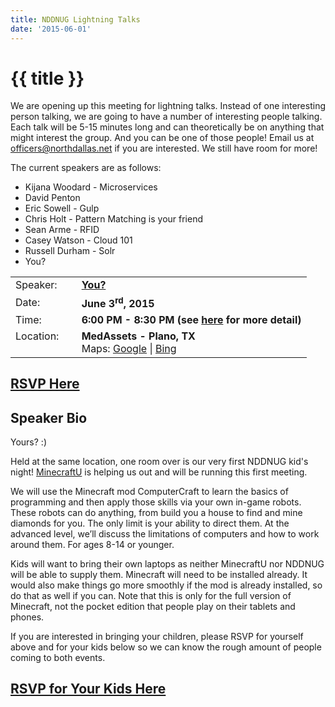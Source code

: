 ```yaml
---
title: NDDNUG Lightning Talks
date: '2015-06-01'
---
```

# {{ title }}

We are opening up this meeting for lightning talks. Instead of one interesting person talking, we are going to have a number of interesting people talking. Each talk will be 5-15 minutes long and can theoretically be on anything that might interest the group. And you can be one of those people! Email us at officers@northdallas.net if you are interested. We still have room for more!

The current speakers are as follows:

-   Kijana Woodard - Microservices
-   David Penton
-   Eric Sowell - Gulp
-   Chris Holt - Pattern Matching is your friend
-   Sean Arme - RFID
-   Casey Watson - Cloud 101
-   Russell Durham - Solr
-   You?

<table><tbody><tr><td>Speaker:</td><td>&nbsp;</td><td><b><a title="You?" target="_blank" href="../../index.html">You?</a></b></td></tr><tr><td>Date:</td><td>&nbsp;</td><td><b>June 3<sup>rd</sup>, 2015</b></td></tr><tr><td valign="top">Time:</td><td>&nbsp;</td><td><b>6:00 PM - 8:30 PM (see <a title="Location" href="../../location/index.html">here</a> for more detail)</b></td></tr><tr><td valign="top">Location:</td><td>&nbsp;</td><td><b>MedAssets - Plano, TX</b><br>Maps: <a title="Google" target="_blank" href="https://goo.gl/maps/1OyNE">Google</a> | <a title="Bing" target="_blank" href="http://binged.it/1afBEJ9">Bing</a></td></tr></tbody></table>

## [RSVP Here](https://www.eventbrite.com/e/nddnug-lighting-talks-tickets-17039356173)

## Speaker Bio

Yours? :)

Held at the same location, one room over is our very first NDDNUG kid's night! [MinecraftU](http://minecraftu.org/) is helping us out and will be running this first meeting.

We will use the Minecraft mod ComputerCraft to learn the basics of programming and then apply those skills via your own in-game robots. These robots can do anything, from build you a house to find and mine diamonds for you. The only limit is your ability to direct them. At the advanced level, we’ll discuss the limitations of computers and how to work around them. For ages 8-14 or younger.

Kids will want to bring their own laptops as neither MinecraftU nor NDDNUG will be able to supply them. Minecraft will need to be installed already. It would also make things go more smoothly if the mod is already installed, so do that as well if you can. Note that this is only for the full version of Minecraft, not the pocket edition that people play on their tablets and phones.

If you are interested in bringing your children, please RSVP for yourself above and for your kids below so we can know the rough amount of people coming to both events.

## [RSVP for Your Kids Here](https://www.eventbrite.com/e/nddnug-kids-night-june-2015-tickets-17039468509)
    

